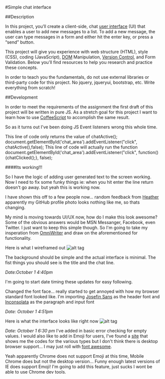 #Simple chat interface

##Description

In this project, you’ll create a client-side, chat [user interface](http://en.wikipedia.org/wiki/User_interface) (UI) that enables a user to add new messages to a list. To add a new message, the user can type messages in a form and either hit the enter key, or press a “send” button.

This project will give you experience with web structure (HTML), style (CSS), coding (JavaScript), [DOM](http://en.wikipedia.org/wiki/Document_Object_Model) Manipulation, [Version Control](http://en.wikipedia.org/wiki/Revision_control), and Form Validation. Below you’ll find resources to help you research and practice these concepts.

In order to teach you the fundamentals, do not use external libraries or third-party code for this project. No jquery, jqueryui, bootstrap, etc. Write everything from scratch!


##Development

In order to meet the requirements of the assignment the first draft of this project will be written in pure JS. As a stretch goal for this project I want to learn how to use [CoffeeScript](http://coffeescript.org/) to accomplish the same result.

So as it turns out I've been doing JS Event listeners wrong this whole time.

This line of code only returns the value of chatActive();
      document.getElementById('chat_area').addEventListener("click", chatActive(),false);
This line of code will actually run the function
      document.getElementById('chat_area').addEventListener("click", function(){chatClicked();}, false);

####Its working!!!

So I have the logic of adding user generated text to the screen working. Now I need to fix some funky things ie: when you hit enter the line return doesn't go away. but yeah this is working now.

I have shown this off to a few people now... random feedback from [Heather](http://hypertasker.com/) apparently my GitHub profile photo looks nothing like me, so thats changing.

My mind is moving towards UI/UX now, how do I make this look awesome? Some of the obvious answers would be MSN Messanger, Facebook, even Twitter. I just want to keep this simple though. So I'm going to take my insperation from [OmniWriter](http://www.ommwriter.com/) and draw on the aforementioned for functionality.

Here is what I wireframed out
![alt tag](http://i.imgur.com/ZtL63Ad.jpg)

The background should be simple and the actual interface is minimal. The fist things you should see is the title and the chat line.

*Date:October 1 4:40pm*

I'm going to start date timing these updates for easy following.

Changed the font face... really started to get annoyed with how my browser standard font looked like. I'm importing [Josefin Sans](https://www.google.com/fonts/specimen/Josefin+Sans) as the header font and [Inconsolata](https://www.google.com/fonts/specimen/Inconsolata) as the paragraph and input font


*Date: October 1 4:51pm*

Here is what the interface looks like right now
![alt tag](http://i.imgur.com/luvbsUM.gif)

*Date: October 1 6:30 pm*
I've added in basic error checking for empty values. I would also like to add in Emoji for users, I've found a [site](http://apps.timwhitlock.info/emoji/tables/unicode) that shows me the codes for the various types but I don't think there is desktop browser support... I may just roll with [font awesome](http://fortawesome.github.io/Font-Awesome/).

Yeah apparently Chrome does not support Emoji at this time, Mobile Chrome does but not the desktop version... Funny enough latest versions of IE does support Emoji! I'm going to add this feature, just sucks I wont be able to use Chrome dev tools.
